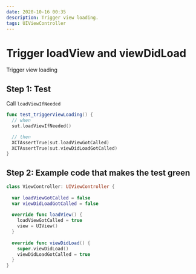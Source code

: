 ```yaml
---
date: 2020-10-16 00:35
description: Trigger view loading.
tags: UIViewController
---
```


# Trigger loadView and viewDidLoad

Trigger view loading

## Step 1: Test

Call `loadViewIfNeeded`

```swift
func test_triggerViewLoading() {
  // when
  sut.loadViewIfNeeded()

  // then
  XCTAssertTrue(sut.loadViewGotCalled)
  XCTAssertTrue(sut.viewDidLoadGotCalled)
}
```

## Step 2: Example code that makes the test green

```swift
class ViewController: UIViewController {
  
  var loadViewGotCalled = false
  var viewDidLoadGotCalled = false
  
  override func loadView() {
    loadViewGotCalled = true
    view = UIView()
  }
  
  override func viewDidLoad() {
    super.viewDidLoad()
    viewDidLoadGotCalled = true
  }
}
```


